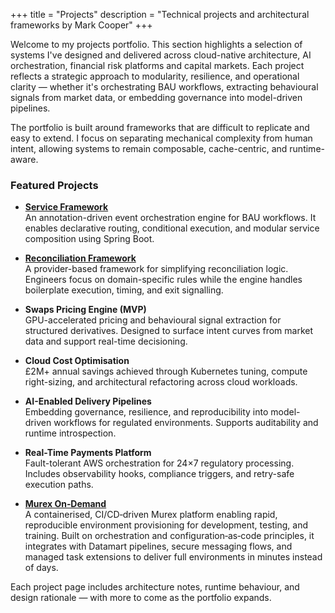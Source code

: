 +++
title = "Projects"
description = "Technical projects and architectural frameworks by Mark Cooper"
+++

Welcome to my projects portfolio. This section highlights a selection of systems I've designed and delivered across
cloud-native architecture, AI orchestration, financial risk platforms and capital markets. Each project reflects a
strategic approach to modularity, resilience, and operational clarity — whether it's orchestrating BAU workflows,
extracting behavioural signals from market data, or embedding governance into model-driven pipelines.

The portfolio is built around frameworks that are difficult to replicate and easy to extend. I focus on separating
mechanical complexity from human intent, allowing systems to remain composable, cache-centric, and runtime-aware.

### Featured Projects

- **[Service Framework](/projects/service-framework/)**  
  An annotation-driven event orchestration engine for BAU workflows. It enables declarative routing, conditional
  execution, and modular service composition using Spring Boot.

- **[Reconciliation Framework](/projects/reconciliation-framework/)**  
  A provider-based framework for simplifying reconciliation logic. Engineers focus on domain-specific rules while the
  engine handles boilerplate execution, timing, and exit signalling.

- **Swaps Pricing Engine (MVP)**  
  GPU-accelerated pricing and behavioural signal extraction for structured derivatives. Designed to surface intent
  curves from market data and support real-time decisioning.

- **Cloud Cost Optimisation**  
  £2M+ annual savings achieved through Kubernetes tuning, compute right-sizing, and architectural refactoring across
  cloud workloads.

- **AI-Enabled Delivery Pipelines**  
  Embedding governance, resilience, and reproducibility into model-driven workflows for regulated environments. Supports
  auditability and runtime introspection.

- **Real-Time Payments Platform**  
  Fault-tolerant AWS orchestration for 24×7 regulatory processing. Includes observability hooks, compliance triggers,
  and retry-safe execution paths.

- **[Murex On‑Demand](/projects/murex/)**  
  A containerised, CI/CD‑driven Murex platform enabling rapid, reproducible environment provisioning for development,
  testing, and training. Built on orchestration and configuration‑as‑code principles, it integrates with Datamart
  pipelines, secure messaging flows, and managed task extensions to deliver full environments in minutes instead of
  days.

Each project page includes architecture notes, runtime behaviour, and design rationale — with more to come as the
portfolio expands.